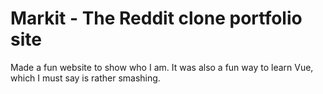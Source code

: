 # Markit - The Reddit clone portfolio site

Made a fun website to show who I am. It was also a fun way to learn Vue, which I must say is rather smashing.
